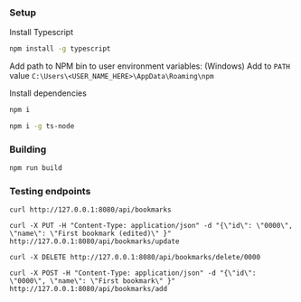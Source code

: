 
### Setup

Install Typescript
```bash
npm install -g typescript
```

Add path to NPM bin to user environment variables:
(Windows) Add to ``PATH`` value ``C:\Users\<USER_NAME_HERE>\AppData\Roaming\npm``

Install dependencies
```bash
npm i
```

```bash
npm i -g ts-node
```

### Building
```bash
npm run build
```

### Testing endpoints

```
curl http://127.0.0.1:8080/api/bookmarks
```

```
curl -X PUT -H "Content-Type: application/json" -d "{\"id\": \"0000\", \"name\": \"First bookmark (edited)\" }" http://127.0.0.1:8080/api/bookmarks/update
```


```
curl -X DELETE http://127.0.0.1:8080/api/bookmarks/delete/0000
```

```
curl -X POST -H "Content-Type: application/json" -d "{\"id\": \"0000\", \"name\": \"First bookmark\" }" http://127.0.0.1:8080/api/bookmarks/add
```